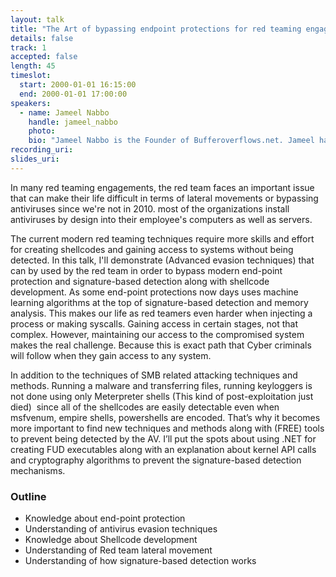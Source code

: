 ```yaml
---
layout: talk
title: "The Art of bypassing endpoint protections for red teaming engagements"
details: false
track: 1
accepted: false
length: 45
timeslot:
  start: 2000-01-01 16:15:00
  end: 2000-01-01 17:00:00
speakers: 
  - name: Jameel Nabbo
    handle: jameel_nabbo
    photo: 
    bio: "Jameel Nabbo is the Founder of Bufferoverflows.net. Jameel has more than a decade of experience researching and working in the computer security space. He is a recognized industry speaker, having spoken at international security conferences. along with his passion for red teaming and source code analysis, Jameel works at Capgemini as a principal offensive security consultant."
recording_uri: 
slides_uri: 
---
```


In many red teaming engagements, the red team faces an important issue that can make their life difficult in terms of lateral movements or bypassing antiviruses since we're not in 2010. most of the organizations install antiviruses by design into their employee's computers as well as servers.


The current modern red teaming techniques require more skills and effort for creating shellcodes and gaining access to systems without being detected.
In this talk, I'll demonstrate (Advanced evasion techniques) that can by used by the red team in order to bypass modern end-point protection and signature-based detection along with shellcode development.
As some end-point protections now days uses machine learning algorithms at the top of signature-based detection and memory analysis. This makes our life as red teamers even harder when injecting a process or making syscalls.
Gaining access in certain stages, not that complex. However, maintaining our access to the compromised system makes the real challenge. Because this is exact path that Cyber criminals will follow when they gain access to any system.


In addition to the techniques of SMB related attacking techniques and methods. Running a malware and transferring files, running keyloggers is not done using only Meterpreter shells (This kind of post-exploitation just died)  since all of the shellcodes are easily detectable even when msfvenum, empire shells, powershells are encoded. That’s why it becomes more important to find new techniques and methods along with (FREE) tools to prevent being detected by the AV. 
I’ll put the spots about using .NET for creating FUD executables along with an explanation about kernel API calls and cryptography algorithms to prevent the signature-based detection mechanisms.


### Outline

 - Knowledge about end-point protection
 - Understanding of antivirus evasion techniques
 - Knowledge about Shellcode development
 - Understanding of Red team lateral movement
 - Understanding of how signature-based detection works


